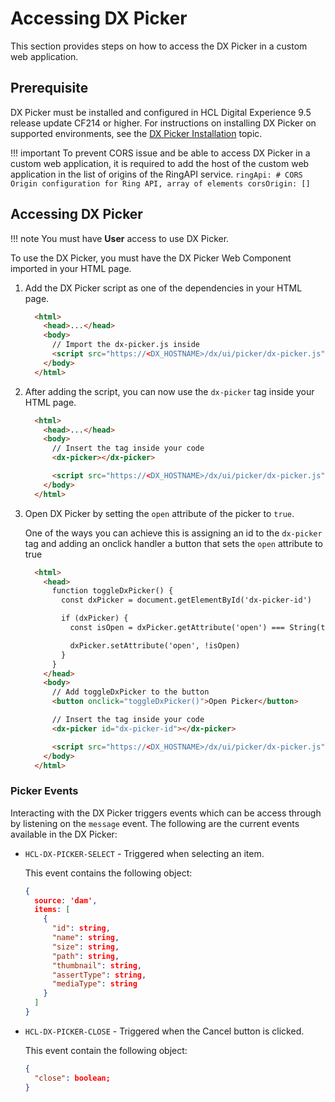 # Accessing DX Picker
This section provides steps on how to access the DX Picker in a custom web application.

## Prerequisite

DX Picker must be installed and configured in HCL Digital Experience 9.5 release update CF214 or higher. For instructions on installing DX Picker on supported environments, see the [DX Picker Installation](../installation/index.md) topic.

!!! important
    To prevent CORS issue and be able to access DX Picker in a custom web application, it is required to add the host of the custom web application in the list of origins of the RingAPI service.
    ```
        ringApi:
        # CORS Origin configuration for Ring API, array of elements
        corsOrigin: []
    ```


## Accessing DX Picker

!!! note
    You must have **User** access to use DX Picker.

To use the DX Picker, you must have the DX Picker Web Component imported in your HTML page.

1.  Add the DX Picker script as one of the dependencies in your HTML page.

    ```html
      <html>
        <head>...</head>
        <body>
          // Import the dx-picker.js inside 
          <script src="https://<DX_HOSTNAME>/dx/ui/picker/dx-picker.js"></script>
        </body>
      </html>
    ```

2.  After adding the script, you can now use the `dx-picker` tag inside your HTML page.

    ```html
      <html>
        <head>...</head>
        <body>
          // Insert the tag inside your code
          <dx-picker></dx-picker>

          <script src="https://<DX_HOSTNAME>/dx/ui/picker/dx-picker.js"></script>
        </body>
      </html>
    ```

3.  Open DX Picker by setting the `open` attribute of the picker to `true`.

    One of the ways you can achieve this is assigning an id to the `dx-picker` tag and adding an onclick handler    a button that sets the `open` attribute to true
    
    ```html
      <html>
        <head>
          function toggleDxPicker() {
            const dxPicker = document.getElementById('dx-picker-id')

            if (dxPicker) {
              const isOpen = dxPicker.getAttribute('open') === String(true);

              dxPicker.setAttribute('open', !isOpen)
            }
          }
        </head>
        <body>
          // Add toggleDxPicker to the button
          <button onclick="toggleDxPicker()">Open Picker</button>

          // Insert the tag inside your code
          <dx-picker id="dx-picker-id"></dx-picker>

          <script src="https://<DX_HOSTNAME>/dx/ui/picker/dx-picker.js"></script>
        </body>
      </html>
    ```

### Picker Events

Interacting with the DX Picker triggers events which can be access through by listening on the `message` event. The following are the current events available in the DX Picker:

- `HCL-DX-PICKER-SELECT` - Triggered when selecting an item.

    This event contains the following object:

    ```json
    {
      source: 'dam',
      items: [
        {
          "id": string,
          "name": string,
          "size": string,
          "path": string,
          "thumbnail": string,
          "assertType": string,
          "mediaType": string
        }
      ]
    }
    ```
- `HCL-DX-PICKER-CLOSE` - Triggered when the Cancel button is clicked.

    This event contain the following object:

    ```json
    {
      "close": boolean;
    }
    ```
